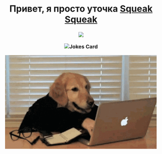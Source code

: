 <h1 align="center">Привет, я просто уточка 
  <a href="https://t.me/NayaAles" target="_blank">Squeak Squeak</a> 
<h3 align="center"></h3>
<h3 align="center">
  
![](https://github-profile-summary-cards.vercel.app/api/cards/profile-details?username=nayaales&theme=github)

<img src="https://readme-jokes.vercel.app/api?hideBorder&theme=graywhite" alt="Jokes Card" />

![](https://github.com/NayaAles/NayaAles/blob/main/BarkBark.gif)

</h3>
